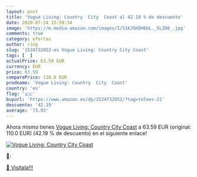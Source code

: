 ```yaml
---
layout: post
title: 'Vogue Living: Country  City  Coast al 42.19 % de descuento'
date: 2020-07-24 15:59:34
image: 'https://m.media-amazon.com/images/I/51KJSKDH6bL._SL200_.jpg'
comments: true
category: ofertas
author: ring
slug: '1524732052-es Vogue Living: Country City Coast'
tags: [  ]
actualPrice: 63.59 EUR
currency: EUR
price: 63.59
comparePrice: 110.0 EUR
prodname: 'Vogue Living: Country  City  Coast'
country: 'es'
flag: '🇪🇸'
buyurl: 'https://www.amazon.es/dp/1524732052/?tag=tolees-21'
descuento: '42.19'
average: '73.93'
---
```


Ahora mismo tienes [Vogue Living: Country  City  Coast](https://www.amazon.es/dp/1524732052/?tag=tolees-21) a 63.59 EUR (original: 110.0 EUR) (42.19 %  de descuento) en el siguiente enlace!

[![Vogue Living: Country  City  Coast](https://m.media-amazon.com/images/I/51KJSKDH6bL._SL200_.jpg)](https://www.amazon.es/dp/1524732052/?tag=tolees-21)

🔎:


[🛒 Visítala!!!](https://www.amazon.es/dp/1524732052/?tag=tolees-21)
